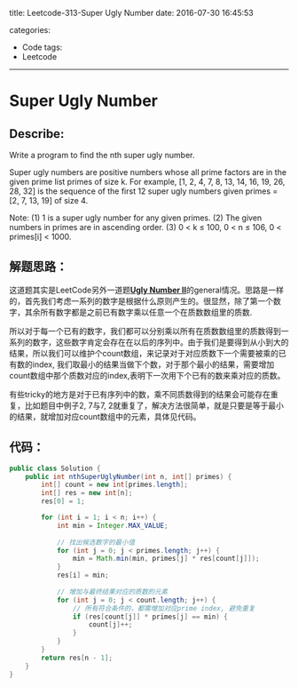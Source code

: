 title: Leetcode-313-Super Ugly Number
date: 2016-07-30 16:45:53

categories: 
- Code
tags:
- Leetcode

---

# Super Ugly Number

## Describe:

Write a program to find the nth super ugly number.

Super ugly numbers are positive numbers whose all prime factors are in the given prime list primes of size k. For example, [1, 2, 4, 7, 8, 13, 14, 16, 19, 26, 28, 32] is the sequence of the first 12 super ugly numbers given primes = [2, 7, 13, 19] of size 4.

Note:
(1) 1 is a super ugly number for any given primes.
(2) The given numbers in primes are in ascending order.
(3) 0 < k ≤ 100, 0 < n ≤ 106, 0 < primes[i] < 1000.

<!-- more --> 

## 解题思路：
这道题其实是LeetCode另外一道题[**Ugly Number II**](http://zyy1314.com/2016/07/30/leetcode264/)的general情况。思路是一样的，首先我们考虑一系列的数字是根据什么原则产生的。很显然，除了第一个数字，其余所有数字都是之前已有数字乘以任意一个在质数数组里的质数.

所以对于每一个已有的数字，我们都可以分别乘以所有在质数数组里的质数得到一系列的数字，这些数字肯定会存在在以后的序列中。由于我们是要得到从小到大的结果，所以我们可以维护个count数组，来记录对于对应质数下一个需要被乘的已有数的index, 我们取最小的结果当做下个数，对于那个最小的结果，需要增加count数组中那个质数对应的index,表明下一次用下个已有的数来乘对应的质数。

有些tricky的地方是对于已有序列中的数，乘不同质数得到的结果会可能存在重复，比如题目中例子2, 7与7, 2就重复了，解决方法很简单，就是只要是等于最小的结果，就增加对应count数组中的元素，具体见代码。


## 代码：


```java
public class Solution {
    public int nthSuperUglyNumber(int n, int[] primes) {
        int[] count = new int[primes.length];
        int[] res = new int[n];
        res[0] = 1;

        for (int i = 1; i < n; i++) {
            int min = Integer.MAX_VALUE;
            
            // 找出候选数字的最小值
            for (int j = 0; j < primes.length; j++) {
                min = Math.min(min, primes[j] * res[count[j]]);
            }
            res[i] = min;
            
            // 增加与最终结果对应的质数的元素
            for (int j = 0; j < count.length; j++) {
                // 所有符合条件的，都需增加对应prime index, 避免重复
                if (res[count[j]] * primes[j] == min) {
                    count[j]++;
                }
            }
        }
        return res[n - 1];
    }
}


```




